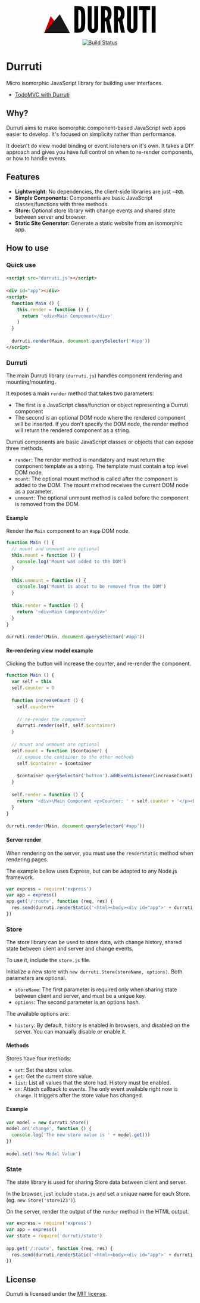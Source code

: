 <p align="center"><a href="https://github.com/ghinda/durruti" target="_blank"><img width="300" src="artwork/durruti-logo.png"></a></p>

<p align="center">
  <a href="https://travis-ci.org/ghinda/durruti"><img src="https://api.travis-ci.org/ghinda/durruti.svg" alt="Build Status"></a>
</p>

# Durruti

Micro isomorphic JavaScript library for building user interfaces.

* [TodoMVC with Durruti](https://github.com/ghinda/durruti-todomvc)

## Why?

Durruti aims to make isomorphic component-based JavaScript web apps easier to develop. It's focused on simplicity rather than performance.

It doesn't do view model binding or event listeners on it's own. It takes a DIY approach and gives you have full control on when to re-render components, or how to handle events.

## Features

* **Lightweight:** No dependencies, the client-side libraries are just `~4KB`.
* **Simple Components:** Components are basic JavaScript classes/functions with three methods.
* **Store:** Optional store library with change events and shared state between server and browser.
* **Static Site Generator:** Generate a static website from an isomorphic app.

## How to use

### Quick use

```html
<script src="durruti.js"></script>

<div id="app"></div>
<script>
  function Main () {
    this.render = function () {
      return '<div>Main Component</div>'
    }
  }

  durruti.render(Main, document.querySelector('#app'))
</script>
```

### Durruti

The main Durruti library (`durruti.js`) handles component rendering and mounting/mounting.

It exposes a main `render` method that takes two parameters:

* The first is a JavaScript class/function or object representing a Durruti component
* The second is an optional DOM node where the rendered component will be inserted. If you don't specify the DOM node, the render method will return the rendered component as a string.

Durruti components are basic JavaScript classes or objects that can expose three methods.

* `render`: The render method is mandatory and must return the component template as a string. The template must contain a top level DOM node.
* `mount`: The optional mount method is called after the component is added to the DOM. The mount method receives the current DOM node as a parameter.
* `unmount`: The optional unmount method is called before the component is removed from the DOM.

#### Example

Render the `Main` component to an `#app` DOM node.

```javascript
function Main () {
  // mount and unmount are optional
  this.mount = function () {
    console.log('Mount was added to the DOM')
  }

  this.unmount = function () {
    console.log('Mount is about to be removed from the DOM')
  }

  this.render = function () {
    return '<div>Main Component</div>'
  }
}

durruti.render(Main, document.querySelector('#app'))
```

#### Re-rendering view model example

Clicking the button will increase the counter, and re-render the component.

```javascript
function Main () {
  var self = this
  self.counter = 0

  function increaseCount () {
    self.counter++

    // re-render the component
    durruti.render(self, self.$container)
  }

  // mount and unmount are optional
  self.mount = function ($container) {
    // expose the container to the other methods
    self.$container = $container

    $container.querySelector('button').addEventListener(increaseCount)
  }

  self.render = function () {
    return '<div>\Main Component <p>Counter: ' + self.counter + '</p><button>Increase count</button></div>'
  }
}

durruti.render(Main, document.querySelector('#app'))
```

#### Server render

When rendering on the server, you must use the `renderStatic` method when rendering pages.

The example bellow uses Express, but can be adapted to any Node.js framework.

```javascript
var express = require('express')
var app = express()
app.get('/:route', function (req, res) {
  res.send(durruti.renderStatic('<html><body><div id="app">' + durruti.render(Main) + '</div></body></html>'))
})
```


### Store

The store library can be used to store data, with change history, shared state between client and server and change events.

To use it, include the `store.js` file.

Initialize a new store with `new durruti.Store(storeName, options)`. Both parameters are optional.

* `storeName`: The first parameter is required only when sharing state between client and server, and must be a unique key.
* `options`: The second parameter is an options hash.

The available options are:

* `history`: By default, history is enabled in browsers, and disabled on the server. You can manually disable or enable it.


#### Methods

Stores have four methods:

* `set`: Set the store value.
* `get`: Get the current store value.
* `list`: List all values that the store had. History must be enabled.
* `on`: Attach callback to events. The only event available right now is `change`. It triggers after the store value has changed.

#### Example

```javascript
var model = new durruti.Store()
model.on('change', function () {
  console.log('The new store value is ' + model.get())
})

model.set('New Model Value')
```

### State

The state library is used for sharing Store data between client and server.

In the browser, just include `state.js` and set a unique name for each Store. (eg. `new Store('store123')`).

On the server, render the output of the `render` method in the HTML output.

```javascript
var express = require('express')
var app = express()
var state = require('durruti/state')

app.get('/:route', function (req, res) {
  res.send(durruti.renderStatic('<html><body><div id="app">' + durruti.render(Main) + '</div>' + state.render() + '</body></html>'))
})
```


## License

Durruti is licensed under the [MIT license](LICENSE).

